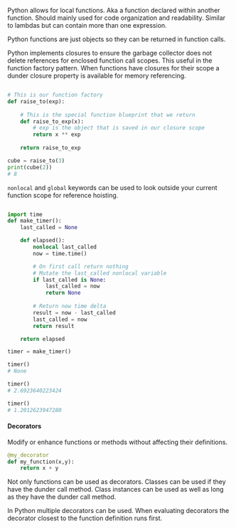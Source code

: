 Python allows for local functions. Aka a function declared within another function.
Should mainly used for code organization and readability. Similar to lambdas but can contain more than one expression.

Python functions are just objects so they can be returned in function calls.

Python implements closures to ensure the garbage collector does not delete references for enclosed function call scopes. This useful in the function factory pattern. When functions have closures for their scope a dunder closure property is available for memory referencing.

```Python

# This is our function factory
def raise_to(exp):
    
    # This is the special function blueprint that we return
    def raise_to_exp(x):
        # exp is the object that is saved in our closure scope
        return x ** exp
    
    return raise_to_exp

cube = raise_to(3)
print(cube(2))
# 8

```

`nonlocal` and `global` keywords can be used to look outside your current function scope for reference hoisting.

```Python

import time
def make_timer():
    last_called = None

    def elapsed():
        nonlocal last_called
        now = time.time()

        # On first call return nothing
        # Mutate the last_called nonlocal variable
        if last_called is None:
            last_called = now
            return None
        
        # Return now time delta
        result = now - last_called
        last_called = now
        return result

    return elapsed

timer = make_timer()

timer()
# None

timer()
# 2.6923640223424

timer()
# 1.2012623947280

```

#### Decorators

Modify or enhance functions or methods without affecting their definitions.

```Python
@my_decorator
def my_function(x,y):
    return x + y
```

Not only functions can be used as decorators.
Classes can be used if they have the dunder call method.
Class instances can be used as well as long as they have the dunder call method.

In Python multiple decorators can be used. When evaluating decorators the decorator closest to the function definition runs first.
